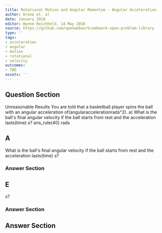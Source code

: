 ```yaml
---
title: Rotational Motion and Angular Momentum - Angular Acceleration
author: Urone et. al
date: January 2018
editor: Wynne Reichheld, 14 May 2018
source: https://github.com/openwebwork/webwork-open-problem-library
type: ''
tags:
- acceleration
- angular
- motion
- rotational
- velocity
outcomes:
- TBD
assets: ''
---
```


## Question Section 

Unreasonable Results You are told that a basketball player spins the ball with an
angular acceleration of(angularaccelerationrads^2). 
a) What is the ball's final angular velocity if the ball starts from rest and the acceleration lasts(time) s?
ans_rule(40) rads
## A
What is the ball's final angular velocity if the ball starts from rest and the acceleration lasts(time) s?
### Answer Section
## E
s?
### Answer Section


## Answer Section

